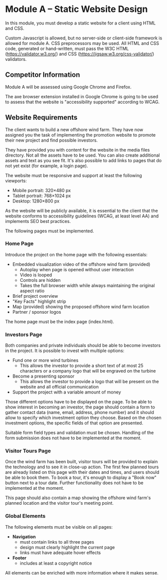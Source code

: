 # Module A – Static Website Design

In this module, you must develop a static website for a client using HTML and CSS.

Custom Javascript is allowed, but no server-side or client-side framework is allowed for module A.
CSS preprocessors may be used.
All HTML and CSS code, generated or hand-written, must pass the W3C HTML (https://validator.w3.org/) and CSS (https://jigsaw.w3.org/css-validator/) validators.

## Competitor Information

Module A will be assessed using Google Chrome and Firefox.

The axe browser extension installed in Google Chrome is going to be used to assess that the website is "accessibility supported" according to WCAG.

## Website Requirements

The client wants to build a new offshore wind farm.
They have now assigned you the task of implementing the promotion website to promote their new project and find possible investors.

They have provided you with content for the website in the media files directory.
Not all the assets have to be used. You can also create additional assets and text as you see fit.
It's also possible to add links to pages that do not yet exist (for example, a login page).

The website must be responsive and support at least the following viewports:
- Mobile portrait: 320×480 px
- Tablet portrait: 768×1024 px
- Desktop: 1280×800 px

As the website will be publicly available, it is essential to the client that the website conforms to accessibility guidelines (WCAG, at least level AA) and implements SEO best practices.

The following pages must be implemented.

### Home Page

Introduce the project on the home page with the following essentials:
- Embedded visualization video of the offshore wind farm (provided)
  - Autoplay when page is opened without user interaction
  - Video is looped
  - Controls are hidden
  - Takes the full browser width while always maintaining the original aspect ratio
- Brief project overview
- "Key Facts" highlight strip
- Map (provided) showing the proposed offshore wind farm location
- Partner / sponsor logos

The home page must be the index page (index.html).

### Investors Page

Both companies and private individuals should be able to become investors in the project.
It is possible to invest with multiple options:
- Fund one or more wind turbines
  - This allows the investor to provide a short text of at most 25 characters or a company logo that will be engraved on the turbine
- Become a presenting sponsor
  - This allows the investor to provide a logo that will be present on the website and all official communication
- Support the project with a variable amount of money

Those different options have to be displayed on the page.
To be able to show interest in becoming an investor, the page should contain a form to gather contact data (name, email, address, phone number) and it should allow to specify which investment option they choose.
Based on the chosen investment options, the specific fields of that option are presented.

Suitable form field types and validation must be chosen.
Handling of the form submission does not have to be implemented at the moment.

### Visitor Tours Page

Once the wind farm has been built, visitor tours will be provided to explain the technology and to see it in close-up action.
The first few planned tours are already listed on this page with their dates and times, and users should be able to book them.
To book a tour, it's enough to display a "Book now" button next to a tour date. Further functionality does not have to be implemented at the moment.

This page should also contain a map showing the offshore wind farm's planned location and the visitor tour's meeting point.

### Global Elements

The following elements must be visible on all pages:
- **Navigation**
  - must contain links to all three pages
  - design must clearly highlight the current page
  - links must have adequate hover effects
- **Footer**
  - includes at least a copyright notice

All elements can be enriched with more information where it makes sense.
